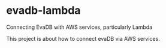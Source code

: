 # evadb-lambda
Connecting EvaDB with AWS services, particularly Lambda

This project is about how to connect evaDB via AWS services. 
